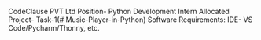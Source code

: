 CodeClause PVT Ltd
Position- Python Development Intern
Allocated Project- Task-1(# Music-Player-in-Python)
Software Requirements: IDE- VS Code/Pycharm/Thonny, etc.
